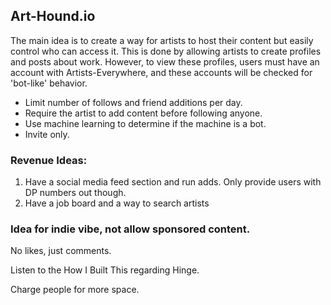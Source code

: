 ## Art-Hound.io

The main idea is to create a way for artists to host their content but easily control who can access it. This is done by allowing artists to create profiles and posts about work. However, to view these profiles, users must have an account with Artists-Everywhere, and these accounts will be checked for 'bot-like' behavior.

-   Limit number of follows and friend additions per day.
-   Require the artist to add content before following anyone.
-   Use machine learning to determine if the machine is a bot.
-   Invite only.

### Revenue Ideas:

1. Have a social media feed section and run adds. Only provide users with DP numbers out though.
2. Have a job board and a way to search artists

### Idea for indie vibe, not allow sponsored content.

No likes, just comments.

Listen to the How I Built This regarding Hinge.

Charge people for more space. 